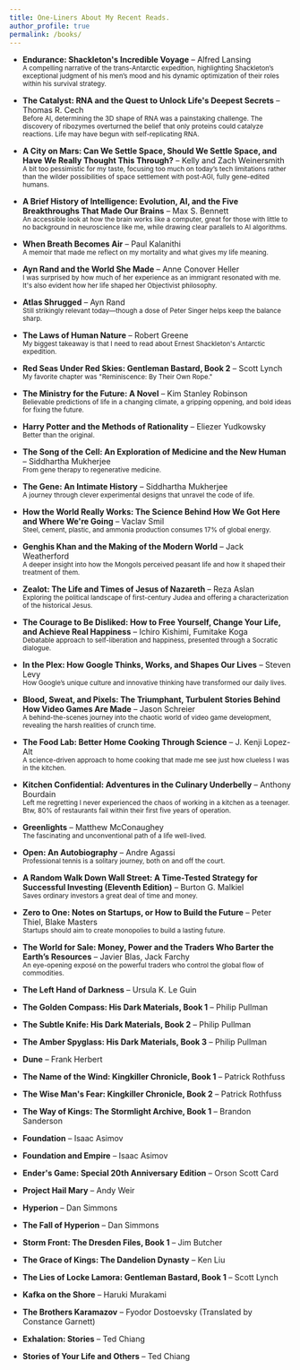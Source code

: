 ```yaml
---
title: One-Liners About My Recent Reads.
author_profile: true
permalink: /books/
--- 
```


- **Endurance: Shackleton's Incredible Voyage** – Alfred Lansing   
    <sub>A compelling narrative of the trans-Antarctic expedition, highlighting Shackleton’s exceptional judgment of his men’s mood and his dynamic optimization of their roles within his survival strategy.
    </sub> 

- **The Catalyst: RNA and the Quest to Unlock Life's Deepest Secrets** – Thomas R. Cech   
    <sub>Before AI, determining the 3D shape of RNA was a painstaking challenge. The discovery of ribozymes overturned the belief that only proteins could catalyze reactions. Life may have begun with self-replicating RNA.
    </sub>

- **A City on Mars: Can We Settle Space, Should We Settle Space, and Have We Really Thought This Through?** – Kelly and Zach Weinersmith   
  <sub>A bit too pessimistic for my taste, focusing too much on today’s tech limitations rather than the wilder possibilities of space settlement with post-AGI, fully gene-edited humans.</sub>

- **A Brief History of Intelligence: Evolution, AI, and the Five Breakthroughs That Made Our Brains** – Max S. Bennett    
  <sub>An accessible look at how the brain works like a computer, great for those with little to no background in neuroscience like me, while drawing clear parallels to AI algorithms.</sub>

- **When Breath Becomes Air** – Paul Kalanithi    
  <sub>A memoir that made me reflect on my mortality and what gives my life meaning.</sub>

- **Ayn Rand and the World She Made** – Anne Conover Heller   
   <sub>I was surprised by how much of her experience as an immigrant resonated with me. It's also evident how her life shaped her Objectivist philosophy.</sub>

- **Atlas Shrugged** – Ayn Rand   
  <sub>Still strikingly relevant today—though a dose of Peter Singer helps keep the balance sharp.</sub>

- **The Laws of Human Nature** – Robert Greene    
  <sub>My biggest takeaway is that I need to read about Ernest Shackleton's Antarctic expedition.</sub>

- **Red Seas Under Red Skies: Gentleman Bastard, Book 2** – Scott Lynch   
<sub>My favorite chapter was "Reminiscence: By Their Own Rope."</sub>

- **The Ministry for the Future: A Novel** – Kim Stanley Robinson  
  <sub>Believable predictions of life in a changing climate, a gripping oppening, and bold ideas for fixing the future.</sub>

- **Harry Potter and the Methods of Rationality** – Eliezer Yudkowsky  
  <sub>Better than the original.</sub>

- **The Song of the Cell: An Exploration of Medicine and the New Human** – Siddhartha Mukherjee  
  <sub>From gene therapy to regenerative medicine.</sub>

- **The Gene: An Intimate History** – Siddhartha Mukherjee  
  <sub>A journey through clever experimental designs that unravel the code of life.</sub>

- **How the World Really Works: The Science Behind How We Got Here and Where We're Going** – Vaclav Smil  
  <sub>Steel, cement, plastic, and ammonia production consumes 17% of global energy.</sub>

- **Genghis Khan and the Making of the Modern World** – Jack Weatherford  
  <sub>A deeper insight into how the Mongols perceived peasant life and how it shaped their treatment of them.</sub>

- **Zealot: The Life and Times of Jesus of Nazareth** – Reza Aslan  
  <sub>Exploring the political landscape of first-century Judea and offering a characterization of the historical Jesus.</sub>

- **The Courage to Be Disliked: How to Free Yourself, Change Your Life, and Achieve Real Happiness** – Ichiro Kishimi, Fumitake Koga  
  <sub>Debatable approach to self-liberation and happiness, presented through a Socratic dialogue.</sub>

- **In the Plex: How Google Thinks, Works, and Shapes Our Lives** – Steven Levy  
  <sub>How Google’s unique culture and innovative thinking have transformed our daily lives.</sub>

- **Blood, Sweat, and Pixels: The Triumphant, Turbulent Stories Behind How Video Games Are Made** – Jason Schreier  
  <sub>A behind-the-scenes journey into the chaotic world of video game development, revealing the harsh realities of crunch time.</sub>

- **The Food Lab: Better Home Cooking Through Science** – J. Kenji Lopez-Alt  
  <sub>A science-driven approach to home cooking that made me see just how clueless I was in the kitchen.</sub>

- **Kitchen Confidential: Adventures in the Culinary Underbelly** – Anthony Bourdain  
  <sub>Left me regretting I never experienced the chaos of working in a kitchen as a teenager. Btw, 80% of restaurants fail within their first five years of operation.</sub>

- **Greenlights** – Matthew McConaughey  
  <sub>The fascinating and unconventional path of a life well-lived.</sub>

- **Open: An Autobiography** – Andre Agassi  
  <sub>Professional tennis is a solitary journey, both on and off the court.</sub>

- **A Random Walk Down Wall Street: A Time-Tested Strategy for Successful Investing (Eleventh Edition)** – Burton G. Malkiel  
  <sub>Saves ordinary investors a great deal of time and money.</sub>

- **Zero to One: Notes on Startups, or How to Build the Future** – Peter Thiel, Blake Masters  
  <sub>Startups should aim to create monopolies to build a lasting future.</sub>

- **The World for Sale: Money, Power and the Traders Who Barter the Earth’s Resources** – Javier Blas, Jack Farchy  
  <sub>An eye-opening exposé on the powerful traders who control the global flow of commodities.</sub>

- **The Left Hand of Darkness** – Ursula K. Le Guin
- **The Golden Compass: His Dark Materials, Book 1** – Philip Pullman
- **The Subtle Knife: His Dark Materials, Book 2** – Philip Pullman
- **The Amber Spyglass: His Dark Materials, Book 3** – Philip Pullman
- **Dune** – Frank Herbert
- **The Name of the Wind: Kingkiller Chronicle, Book 1** – Patrick Rothfuss
- **The Wise Man's Fear: Kingkiller Chronicle, Book 2** – Patrick Rothfuss
- **The Way of Kings: The Stormlight Archive, Book 1** – Brandon Sanderson
- **Foundation** – Isaac Asimov
- **Foundation and Empire** – Isaac Asimov
- **Ender's Game: Special 20th Anniversary Edition** – Orson Scott Card
- **Project Hail Mary** – Andy Weir
- **Hyperion** – Dan Simmons
- **The Fall of Hyperion** – Dan Simmons
- **Storm Front: The Dresden Files, Book 1** – Jim Butcher
- **The Grace of Kings: The Dandelion Dynasty** – Ken Liu
- **The Lies of Locke Lamora: Gentleman Bastard, Book 1** – Scott Lynch
- **Kafka on the Shore** – Haruki Murakami
- **The Brothers Karamazov** – Fyodor Dostoevsky (Translated by Constance Garnett)
- **Exhalation: Stories** – Ted Chiang
- **Stories of Your Life and Others** – Ted Chiang

